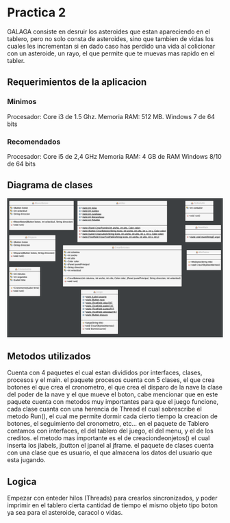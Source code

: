 # Practica 2 

GALAGA consiste en desruir los asteroides que estan apareciendo
en el tablero, pero no solo consta de asteroides, sino que 
tambien de vidas los cuales les incrementan si en dado caso 
has perdido una vida al colicionar con un asteroide, un rayo,
el que permite que te muevas mas rapido en el tabler.

## Requerimientos de la aplicacion

### Minimos

Procesador:  Core i3 de 1.5 Ghz.
Memoria RAM: 512 MB.
Windows 7 de 64 bits

### Recomendados 

Procesador: Core i5 de 2,4 GHz
Memoria RAM: 4 GB de RAM
Windows 8/10 de 64 bits

## Diagrama de clases

![image](IMAGENES/UML.png)

## Metodos utilizados

Cuenta con 4 paquetes el cual estan divididos por interfaces,
clases, procesos y el main. 
el paquete procesos cuenta con 5 clases, el que crea botones
el que crea el cronometro, el que crea el disparo de la nave
la clase del poder de la nave y el que mueve el boton, cabe 
mencionar que en este paquete cuenta con metodos muy importantes
para que el juego funcione, cada clase cuanta con una herencia de
Thread el cual sobrescribe el metodo Run(), el cual me permite
dormir cada cierto tiempo la creacion de botones, el seguimiento del
cronometro, etc...
en el paquete de Tablero contamos con interfaces, el del tablero del 
juego, el del menu, y el de los creditos. el metodo mas importante
es el de creaciondeonjetos() el cual inserta los jlabels, jbutton el jpanel
al jframe.
el paquete de clases cuenta con una clase que es usuario,
el que almacena los datos del usuario que esta jugando.

## Logica

Empezar con enteder hilos (Threads) para crearlos sincronizados, y poder
imprimir en el tablero cierta cantidad de tiempo el mismo objeto tipo boton
ya sea para el asteroide, caracol o vidas.









